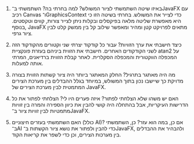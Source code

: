 1. באיזו שיטה השתמשתי לציור המשולש? למה בחרתי בה?
השתמשתי ב־JavaFX עם רכיב Canvas ו־GraphicsContext כדי לצייר את המשולש. בחרתי בשיטה הזו כי היא מאפשרת שליטה מלאה בפיקסלים ובקלות ניתן לצייר צורות, קווים וטקסטים. בנוסף, JavaFX מתאים לפרויקט קטן ומהיר ומאפשר שילוב קל בין ממשק קלט לבין ציור גרפי.

2. כיצד חישבתי את ערך הזוויות?
עבור כל קודקוד יצרתי שני וקטורים מהקודקוד הזה לשני הקודקודים האחרים. חישבתי את הזווית ביניהם בעזרת פונקציית atan2 על המכפלה הווקטורית והמכפלה הסקלרית. לאחר קבלת הזווית ברדיאנים, המרתי אותה למעלות.

3. מה היה מאתגר בתרגיל?
החלק המאתגר ביותר היה ציור קשתות הזווית בצורה מדויקת כך שיישבו נכון בתוך המשולש, במיוחד בגלל ההבדלים בין מערכת הצירים המתמטית לבין מערכת הצירים של JavaFX.

4. האם יש משהו שלא הצלחתי לפתור? איזה פערים היו לי?
הצלחתי לפתור את כל הדרישות העיקריות, אבל בהתחלה היה קושי להבין את כיוון הספירה והמרה בין זוויות מתמטיות לבין זוויות ציור ב־JavaFX.

5. האם השתמשתי בעזרים חיצוניים (כולל AI)? אם כן, במה הוא עזר?
כן, השתמשתי ב־AI כדי להבין ולפתור את נושא ציור הקשתות ב־JavaFX, ולהבהיר את ההבדלים בין מערכות הצירים, וכן כדי לשפר את קריאות הקוד.

